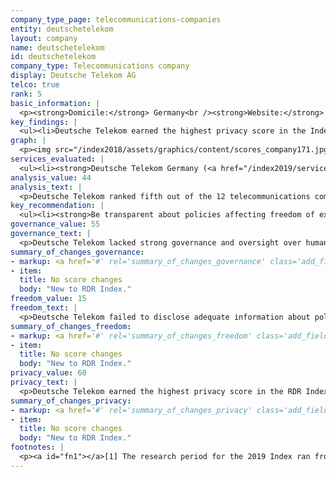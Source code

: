 ```yaml
---
company_type_page: telecommunications-companies
entity: deutschetelekom
layout: company
name: deutschetelekom
id: deutschetelekom
company_type: Telecommunications company
display: Deutsche Telekom AG
telco: true
rank: 5
basic_information: | 
  <p><strong>Domicile:</strong> Germany<br /><strong>Website:</strong> <a href="http://www.telekom.com">www.telekom.com</a>&nbsp;</p>
key_findings: | 
  <ul><li>Deutsche Telekom earned the highest privacy score in the Index, disclosing significantly more than other telecommunications companies about policies affecting users&rsquo; privacy.</li><li>It failed to disclose adequate information about policies and practices affecting users&rsquo; freedom of expression, including how it handles government demands to block or filter content or deactivate accounts.</li><li>It also lacked strong governance and oversight over human rights issues relative to its European telecommunications peers.</li></ul>
graph: | 
  <p><img src="/index2018/assets/graphics/content/scores_company171.jpg" /></p>
services_evaluated: | 
  <ul><li><strong>Deutsche Telekom Germany (<a href="/index2019/services/prepostpaidmobile/">Prepaid mobile</a>)</strong></li><li><strong>Deutsche Telekom Germany (<a href="/index2019/services/prepostpaidmobile/">Postpaid mobile</a>)</strong></li><li><strong>Deutsche Telekom Germany (<a href="/index2019/services/fixedbroadband/">Fixed-line broadband</a>)</strong></li></ul>
analysis_value: 44
analysis_text: | 
  <p>Deutsche Telekom ranked fifth out of the 12 telecommunications companies evaluated, scoring lower than Telef&oacute;nica, Vodafone, AT&amp;T, and Telenor.<a href="#fn1"><sup>1</sup></a> The company&mdash;a newcomer to the RDR Index&mdash;earned the highest privacy score of any company evaluated, but lacked transparency about its policies affecting users&rsquo; freedom of expression. Deutsche Telekom is the only European telecommunications company in the RDR Index that is not a member of the Global Network Initiative (GNI). As such, Deutsche Telekom lacked evidence of strong governance and oversight over human rights issues relative to its European peers in the RDR Index (Orange, Telef&oacute;nica, Telenor, and Vodafone). Still, it disclosed significantly more about its policies affecting privacy than any company in the RDR Index, and in ways that surpassed its obligations under the EU&rsquo;s General Data Protection Regulation (GDPR).<br /><br /></p><hr /><p><strong><br />Deutsche Telekom AG</strong> offers mobile, broadband, and other services in Europe, Africa, Asia, and the Americas.</p><p><strong>Market cap:</strong> USD 79.5 billion<a href="#fn2"><sup>2</sup></a><br /><strong>Xetra:</strong> DTE</p>
key_recommendation: | 
  <ul><li><strong>Be transparent about policies affecting freedom of expression.</strong> Deutsche Telekom should be far more transparent about its policies affecting users&rsquo; freedom of expression by clarifying its rules and processes for responding to government and other third party demands to block content or accounts.</li><li><strong>Improve governance of freedom of expression commitments.</strong> Deutsche Telekom should strengthen its governance and oversight over freedom of expression issues, including by disclosing evidence of senior-level oversight over these issues across the company&rsquo;s operations.</li><li><strong>Clarify security policies.</strong> Deutsche Telekom should publish more information on how it addresses security vulnerabilities and how it responds to data breaches.</li></ul>
governance_value: 55
governance_text: | 
  <p>Deutsche Telekom lacked strong governance and oversight over human rights issues&mdash;and in particular over freedom of expression&mdash;and scored lower than all other European telecommunications companies in this category. While it published a clear commitment to respect users&rsquo; freedom of expression and privacy rights in accordance with international human rights standards and principles (G1), it only disclosed evidence of senior-level oversight over privacy issues but not freedom of expression (G2). Likewise, it clearly disclosed employee training and whistleblower programs for privacy issues, but left unclear whether the scope of those programs covered freedom of expression (G3). Deutsche Telekom was one of the few companies in the RDR Index (along with Microsoft and Telef&oacute;nica) to disclose that it conducts impact assessments associated with its use of automated decision-making technologies&mdash;but focused on identifying impacts on users&rsquo; privacy rights and not on freedom of expression rights (G4). It disclosed mechanisms for users to submit freedom of expression and privacy related complaints, but did not clarify its process for providing remedy and offered little evidence it was responding to these complaints (G6).</p>
summary_of_changes_governance:
- markup: <a href='#' rel='summary_of_changes_governance' class='add_fieldset dashicons-before dashicons-plus'><span>Add fieldset</span></a>
- item:
  title: No score changes
  body: "New to RDR Index."
freedom_value: 15
freedom_text: | 
  <p>Deutsche Telekom failed to disclose adequate information about policies and practices affecting users&rsquo; freedom of expression, and was among the least transparent of any company in the RDR Index. The company disclosed little about what types of content or activities are prohibited across its services (F3) and provided no data about any actions it took&mdash;such as blocking content or disabling accounts&mdash;due to user violations of rules (F4). Like most of its peers, Deutsche Telekom disclosed almost nothing about how it handles government or other types of third-party requests to restrict content and accounts (F5-F7): It disclosed nothing about its process for responding to government requests (F5), and provided no data about the number of these requests it complied with (F6-F7)&mdash;although there appear to be no legal reasons prohibiting the company from being more transparent.</p><p>Deutsche Telekom also disclosed nothing about its network management policies, and failed to publish a commitment to not prioritize certain types of traffic, applications, protocols, or content over others (F9). It disclosed minimal information about the reasons it may restrict access to its networks or specific applications (F10), but did not provide any additional details, including whether or not it commits to push back on government shutdown requests, or if it notifies users when it restricts their access to the network or a service.</p>
summary_of_changes_freedom:
- markup: <a href='#' rel='summary_of_changes_freedom' class='add_fieldset dashicons-before dashicons-plus'><span>Add fieldset</span></a>
- item:
  title: No score changes
  body: "New to RDR Index."
privacy_value: 60
privacy_text: | 
  <p>Deutsche Telekom earned the highest privacy score in the RDR Index, disclosing significantly more than other telecommunications companies. It was far more transparent than any other telecommunications company about how it handles user information (P3-P8), clearly disclosing the types of user information it collects (P3), shares (P4), and its reasons for doing so (P5). It disclosed more about its data retention policies than any of its peers (P6). It was the only company in the Index to clearly disclose that targeted advertising is off by default, and that users can control how the company uses their information to deliver targeted ads (P7). However, it disclosed limited options for users to delete their information and no options at all for them to control the information that Deutsche Telekom collects on them (P7).</p><p>Deutsche Telekom also had relatively strong disclosure of how it responds to government and private requests for user data (P10-P12), although it disclosed less than AT&amp;T and Telef&oacute;nica. It clearly disclosed its process for responding to German government requests, but provided only limited information about how it responds to private requests and requests submitted by governments in foreign jurisdictions (P10). Like all of its peers, it failed to disclose anything about whether or not it notifies users of third-party requests to access their information (P12).</p><p>It also disclosed more about its security policies than the rest of its peers. It revealed that it monitors and limits employee access to user information and that it commissions third-party security audits (P13)&mdash;although it lacked clear disclosure about how it addresses security vulnerabilities (P14). It disclosed some information about its process for responding to data breaches (P15), but its disclosure was less comprehensive than that of Vodafone (P16).</p>
summary_of_changes_privacy:
- markup: <a href='#' rel='summary_of_changes_privacy' class='add_fieldset dashicons-before dashicons-plus'><span>Add fieldset</span></a>
- item:
  title: No score changes
  body: "New to RDR Index."
footnotes: | 
  <p><a id="fn1"></a>[1] The research period for the 2019 Index ran from January 13, 2018 to February 8, 2019. Policies that came into effect after February 8, 2019 were not evaluated in this Index.<br /><a id="fn2"></a>[2] Bloomberg Markets, Accessed April 18, 2019, <a href="https://www.bloomberg.com/quote/DTE:GR">www.bloomberg.com/quote/DTE:GR</a>&nbsp;</p>
---
```

